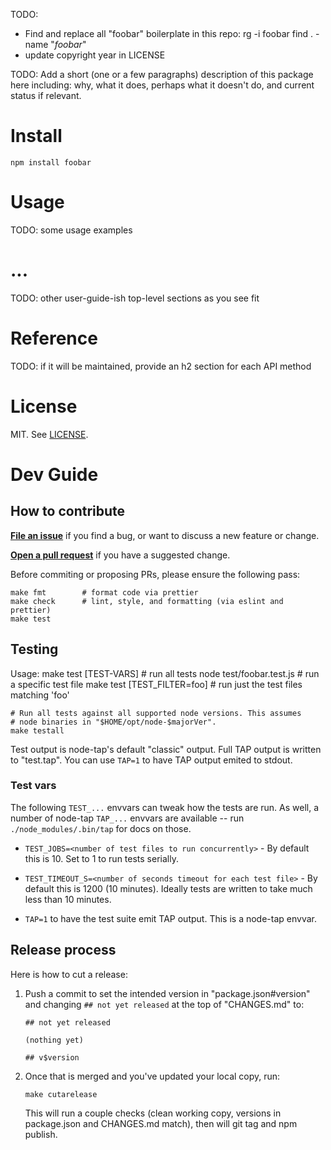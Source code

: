 TODO:
- Find and replace all "foobar" boilerplate in this repo:
        rg -i foobar
        find . -name "*foobar*"
- update copyright year in LICENSE


TODO: Add a short (one or a few paragraphs) description of this package here
including: why, what it does, perhaps what it doesn't do, and current status if
relevant.


# Install

    npm install foobar


# Usage

TODO: some usage examples


# ...

TODO: other user-guide-ish top-level sections as you see fit


# Reference

TODO: if it will be maintained, provide an h2 section for each API method


# License

MIT. See [LICENSE](./LICENSE).


# Dev Guide

## How to contribute

**[File an issue](https://github.com/trentm/node-foobar/issues/new)** if you
find a bug, or want to discuss a new feature or change.

**[Open a pull request](https://github.com/trentm/node-foobar/pulls)** if you
have a suggested change.

Before commiting or proposing PRs, please ensure the following pass:

    make fmt        # format code via prettier
    make check      # lint, style, and formatting (via eslint and prettier)
    make test


## Testing

Usage:
    make test [TEST-VARS]           # run all tests
    node test/foobar.test.js        # run a specific test file
    make test [TEST_FILTER=foo]     # run just the test files matching 'foo'

    # Run all tests against all supported node versions. This assumes
    # node binaries in "$HOME/opt/node-$majorVer".
    make testall

Test output is node-tap's default "classic" output. Full TAP output is written
to "test.tap". You can use `TAP=1` to have TAP output emited to stdout.

### Test vars

The following `TEST_...` envvars can tweak how the tests are run. As well, a
number of node-tap `TAP_...` envvars are available -- run
`./node_modules/.bin/tap` for docs on those.

- `TEST_JOBS=<number of test files to run concurrently>` - By default this is
  10. Set to 1 to run tests serially.

- `TEST_TIMEOUT_S=<number of seconds timeout for each test file>` - By default
  this is 1200 (10 minutes). Ideally tests are written to take much less than
  10 minutes.

- `TAP=1` to have the test suite emit TAP output. This is a node-tap envvar.


## Release process

Here is how to cut a release:

1. Push a commit to set the intended version in "package.json#version" and
   changing `## not yet released` at the top of "CHANGES.md" to:

    ```
    ## not yet released

    (nothing yet)

    ## v$version
    ```

2. Once that is merged and you've updated your local copy, run:

    ```
    make cutarelease
    ```

   This will run a couple checks (clean working copy, versions in package.json
   and CHANGES.md match), then will git tag and npm publish.

